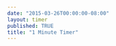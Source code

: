 ```yaml
---
date: "2015-03-26T00:00:00-08:00"
layout: timer
published: TRUE
title: "1 Minute Timer"
---
```

<amp-date-countdown timeleft-ms="{{page.name | times: 60}}" biggest-unit="minutes" layout="fixed-height" height="100" when-ended="stop">
    <template type="amp-mustache">
        <p class="p1">{{m}}:{{ss}}</p>
    </template>
</amp-date-countdown>
